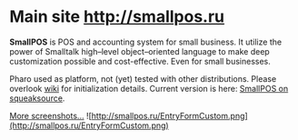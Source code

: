 # Main site http://smallpos.ru #

**SmallPOS** is POS and accounting system for small business. It utilize the power of Smalltalk high–level object–oriented language to make deep customization possible and cost-effective. Even for small businesses.


Pharo used as platform, not (yet) tested with other distributions. Please overlook [wiki](http://code.google.com/p/smalltalkpos/w/list) for initialization details. Current version is here: [SmallPOS on squeaksource](http://www.squeaksource.com/SmallPOS.html).

[More screenshots...](ScreenshotsRu.md)
![http://smallpos.ru/EntryFormCustom.png](http://smallpos.ru/EntryFormCustom.png)